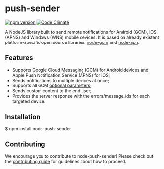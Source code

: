 # push-sender
[![npm version](https://badge.fury.io/js/node-push-sender.svg)](https://badge.fury.io/js/node-push-sender)
[![Code Climate](https://codeclimate.com/github/tq1/node-push-sender/badges/gpa.svg)](https://codeclimate.com/github/tq1/node-push-sender)

A NodeJS library built to send remote notifications for Android (GCM), iOS (APNS) and Windows (WNS) mobile devices.
It is based on already existent platform-specific open source libraries: [node-gcm](https://github.com/ToothlessGear/node-gcm) and [node-apn](https://github.com/argon/node-apn).

## Features

- Supports Google Cloud Messaging (GCM) for Android devices and Apple Push Notification Service (APNS) for iOS;
- Sends notifications to multiple devices at once;
- Supports all GCM [optional parameters](https://developers.google.com/cloud-messaging/http-server-ref#downstream-http-messages-plain-text);
- Sends custom content to the end user;
- Provides the server response with the errors/message_ids for each targeted device.

## Installation

$ npm install node-push-sender

## Contributing

We encourage you to contribute to node-push-sender! Please check out the
[contributing guide](.github/CONTRIBUTING.md) for guidelines about how to proceed.
